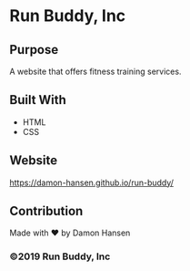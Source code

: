 # Run Buddy, Inc

## Purpose
A website that offers fitness training services.

## Built With
* HTML
* CSS

## Website
https://damon-hansen.github.io/run-buddy/

## Contribution
Made with ❤️ by Damon Hansen

### ©️2019 Run Buddy, Inc
